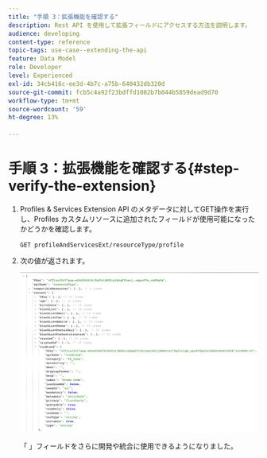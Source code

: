 ```yaml
---
title: "手順 3：拡張機能を確認する"
description: Rest API を使用して拡張フィールドにアクセスする方法を説明します。
audience: developing
content-type: reference
topic-tags: use-case--extending-the-api
feature: Data Model
role: Developer
level: Experienced
exl-id: 34cb416c-ee3d-4b7c-a75b-640432db320d
source-git-commit: fcb5c4a92f23bdffd1082b7b044b5859dead9d70
workflow-type: tm+mt
source-wordcount: '59'
ht-degree: 13%

---
```


# 手順 3：拡張機能を確認する{#step-verify-the-extension}

1. Profiles &amp; Services Extension API のメタデータに対してGET操作を実行し、Profiles カスタムリソースに追加されたフィールドが使用可能になったかどうかを確認します。

   ```
   GET profileAndServicesExt/resourceType/profile
   ```

1. 次の値が返されます。

   ![](assets/extendpandsapiview.png)

   「 」フィールドをさらに開発や統合に使用できるようになりました。
